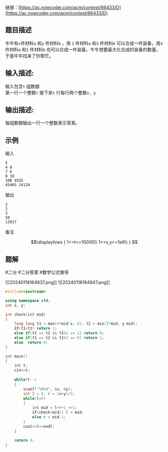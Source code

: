 
链接：[https://ac.nowcoder.com/acm/contest/66433/D](https://ac.nowcoder.com/acm/contest/66433/D)
## 题目描述

牛牛有`x`件材料`a` 和`y` 件材料`b` ，用 `2`  件材料`a` 和`3` 件材料`b` 可以合成一件装备，用`4` 件材料`a` 和`1` 件材料`b` 也可以合成一件装备。牛牛想要最大化合成的装备的数量，于是牛牛找来了你帮忙。

## 输入描述:

输入包含`t` 组数据  
第一行一个整数`t` 
接下来`t` 行每行两个整数`x, y` 

## 输出描述:

每组数据输出一行一个整数表示答案。

## 示例

输入
```
5
4 8
7 6
8 10
100 4555
45465 24124
```

输出
```
2
2
3
50
13917
```

备注

$$\displaylines
{
1<=t<=10000\\
1<=x,y<=1e9\\
}
$$


## 题解

#二分 #二分答案  #数学公式推导 

![[20240118164937.png]]
![[20240118164947.png]]

```cpp
#include<iostream>

using namespace std;
int x, y;

int check(int mid)
{
    long long t1 = max(4*mid-x, 0), t2 = min(2*mid, y-mid);
    if(t1<t2) return 1;
    else if(t1 == t2 && t1%2 == 1) return 0;
    else if(t1 == t2 && t1%2 == 0) return 1;
    else  return 0;
}

int main()
{
    int t;
    cin>>t;
    
    while(t--)
    {
        scanf("%d%d", &x, &y);
        int l = 0, r = (x+y)/5;
        while(l<r)
        {
            int mid = l+r+1 >>1;
            if(check(mid)) l = mid;
            else r = mid-1;
        }
        cout<<l<<endl;
    }
    
    return 0;
}
```